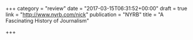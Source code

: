 +++
category = "review"
date = "2017-03-15T06:31:52+00:00"
draft = true
link = "http://www.nyrb.com/nick"
publication = "NYRB"
title = "A Fascinating History of Journalism"

+++

